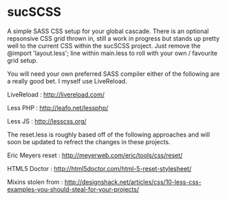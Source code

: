 sucSCSS
======

A simple SASS CSS setup for your global cascade. There is an optional repsonsive CSS grid thrown in, still a work in progress but stands up pretty well to the current CSS within the sucSCSS project. Just remove the @import 'layout.less'; line within main.less to roll with your own / favourite grid setup.

You will need your own preferred SASS compiler either of the following are a really good bet.
I myself use LiveReload. 

LiveReload : http://livereload.com/

Less PHP : http://leafo.net/lessphp/

Less JS : http://lesscss.org/

The reset.less is roughly based off of the following approaches and will soon be updated to refrect the changes in these projects.

Eric Meyers reset : http://meyerweb.com/eric/tools/css/reset/

HTML5 Doctor : http://html5doctor.com/html-5-reset-stylesheet/

Mixins stolen from : http://designshack.net/articles/css/10-less-css-examples-you-should-steal-for-your-projects/
